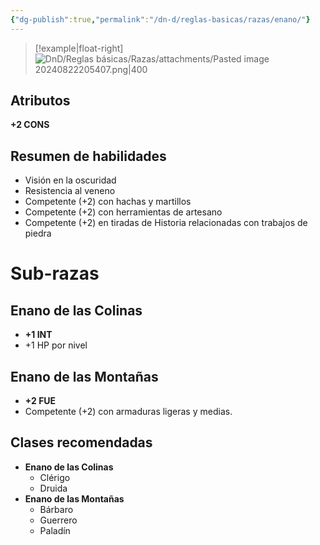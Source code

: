 ```yaml
---
{"dg-publish":true,"permalink":"/dn-d/reglas-basicas/razas/enano/"}
---
```


> [!example|float-right]
>![DnD/Reglas básicas/Razas/attachments/Pasted image 20240822205407.png|400](/img/user/DnD/Reglas%20b%C3%A1sicas/Razas/attachments/Pasted%20image%2020240822205407.png)

## Atributos
**+2 CONS**

## Resumen de habilidades
- Visión en la oscuridad
- Resistencia al veneno
- Competente (+2) con hachas y martillos
- Competente (+2) con herramientas de artesano
- Competente (+2) en tiradas de Historia relacionadas con trabajos de piedra

# Sub-razas
## Enano de las Colinas
- **+1 INT**
- +1 HP por nivel
## Enano de las Montañas
- **+2 FUE**
- Competente (+2) con armaduras ligeras y medias.

## Clases recomendadas

- **Enano de las Colinas**
	- Clérigo
	- Druida
- **Enano de las Montañas**
	- Bárbaro
	- Guerrero
	- Paladín